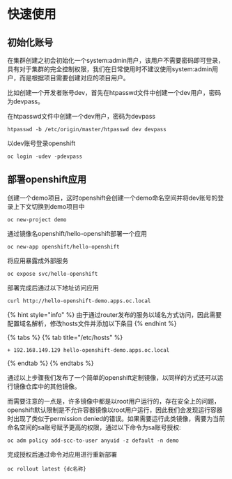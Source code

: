 # 快速使用

## 初始化账号

在集群创建之初会初始化一个system:admin用户，该用户不需要密码即可登录，具有对于集群的完全控制权限，我们在日常使用时不建议使用system:admin用户，而是根据项目需要创建对应的项目用户。

比如创建一个开发者账号dev，首先在htpasswd文件中创建一个dev用户，密码为devpass。

在htpasswd文件中创建一个dev用户，密码为devpass

```text
htpasswd -b /etc/origin/master/htpasswd dev devpass
```

以dev账号登录openshift

```text
oc login -udev -pdevpass
```

## 部署openshift应用

创建一个demo项目，这时openshift会创建一个demo命名空间并将dev账号的登录上下文切换到demo项目中

```text
oc new-project demo
```

通过镜像名openshift/hello-openshift部署一个应用

```text
oc new-app openshift/hello-openshift
```

将应用暴露成外部服务

```text
oc expose svc/hello-openshift
```

部署完成后通过以下地址访问应用

```text
curl http://hello-openshift-demo.apps.oc.local
```

{% hint style="info" %}
由于通过router发布的服务以域名方式访问，因此需要配置域名解析，修改hosts文件并添加以下条目
{% endhint %}

{% tabs %}
{% tab title="/etc/hosts" %}
```text
+ 192.168.149.129 hello-openshift-demo.apps.oc.local
```
{% endtab %}
{% endtabs %}

通过以上步骤我们发布了一个简单的openshift定制镜像，以同样的方式还可以运行镜像仓库中的其他镜像。

而需要注意的一点是，许多镜像中都是以root用户运行的，存在安全上的问题，openshift默认限制是不允许容器镜像以root用户运行，因此我们会发现运行容器时出现了类似于permission denied的错误。如果需要运行此类镜像，需要为当前命名空间的sa账号赋予更高的权限，通过以下命令为sa账号授权:

```text
oc adm policy add-scc-to-user anyuid -z default -n demo
```

完成授权后通过命令对应用进行重新部署

```text
oc rollout latest {dc名称}
```

